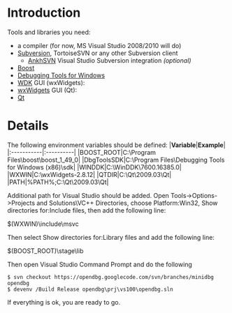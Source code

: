 # Introduction #

Tools and libraries you need:
  * a compiler (for now, MS Visual Studio 2008/2010 will do)
  * [Subversion](http://subversion.tigris.org/getting.html#windows), TortoiseSVN or any other Subversion client
    * [AnkhSVN](http://ankhsvn.net/downloads/2.1/) Visual Studio Subversion integration _(optional)_
  * [Boost](http://www.boost.org/users/download/)
  * [Debugging Tools for Windows](http://www.microsoft.com/whdc/DevTools/Debugging/default.mspx)
  * [WDK](http://www.microsoft.com/whdc/DevTools/WDK/WDKpkg.mspx)
GUI (wxWidgets):
  * [wxWidgets](http://www.wxwidgets.org/downloads/)
GUI (Qt):
  * [Qt](http://qt.nokia.com/products/)

# Details #

The following environment variables should be defined:
|**Variable**|**Example**|
|:-----------|:----------|
|BOOST\_ROOT|C:\Program Files\boost\boost\_1\_49\_0|
|DbgToolsSDK|C:\Program Files\Debugging Tools for Windows (x86)\sdk|
|WINDDK|C:\WinDDK\7600.16385.0|
|WXWIN|C:\wxWidgets-2.8.12|
|QTDIR|C:\Qt\2009.03\Qt|
|PATH|%PATH%;C:\Qt\2009.03\Qt|

Additional path for Visual Studio should be added. Open Tools->Options->Projects and Solutions\VC++ Directories, choose Platform:Win32, Show directories for:Include files, then add the following line:

$(WXWIN)\include\msvc

Then select Show directories for:Library files and add the following line:

$(BOOST\_ROOT)\stage\lib


Then open Visual Studio Command Prompt and do the following
```
$ svn checkout https://opendbg.googlecode.com/svn/branches/minidbg opendbg
$ devenv /Build Release opendbg\prj\vs100\opendbg.sln
```
If everything is ok, you are ready to go.